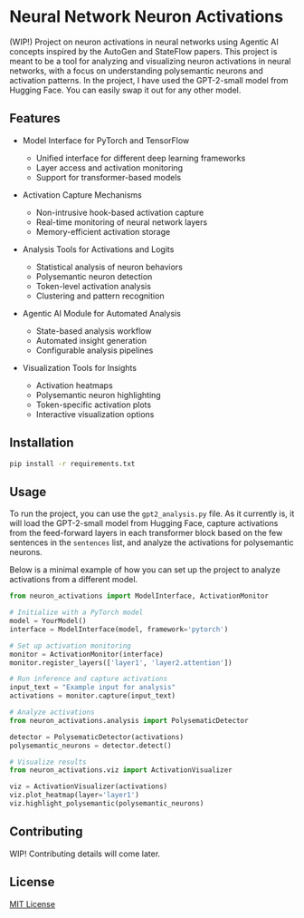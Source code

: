 # Neural Network Neuron Activations

(WIP!) Project on neuron activations in neural networks using Agentic AI concepts inspired by the AutoGen and StateFlow papers. This project is meant to be a tool for analyzing and visualizing neuron activations in neural networks, with a focus on understanding polysemantic neurons and activation patterns. In the project, I have used the GPT-2-small model from Hugging Face. You can easily swap it out for any other model.

## Features

- Model Interface for PyTorch and TensorFlow

  - Unified interface for different deep learning frameworks
  - Layer access and activation monitoring
  - Support for transformer-based models

- Activation Capture Mechanisms

  - Non-intrusive hook-based activation capture
  - Real-time monitoring of neural network layers
  - Memory-efficient activation storage

- Analysis Tools for Activations and Logits

  - Statistical analysis of neuron behaviors
  - Polysemantic neuron detection
  - Token-level activation analysis
  - Clustering and pattern recognition

- Agentic AI Module for Automated Analysis

  - State-based analysis workflow
  - Automated insight generation
  - Configurable analysis pipelines

- Visualization Tools for Insights
  - Activation heatmaps
  - Polysemantic neuron highlighting
  - Token-specific activation plots
  - Interactive visualization options

## Installation

```bash
pip install -r requirements.txt
```

## Usage

To run the project, you can use the `gpt2_analysis.py` file. As it currently is, it will load the GPT-2-small model from Hugging Face, capture activations from the feed-forward layers in each transformer block based on the few sentences in the `sentences` list, and analyze the activations for polysemantic neurons.

Below is a minimal example of how you can set up the project to analyze activations from a different model.

```python
from neuron_activations import ModelInterface, ActivationMonitor

# Initialize with a PyTorch model
model = YourModel()
interface = ModelInterface(model, framework='pytorch')

# Set up activation monitoring
monitor = ActivationMonitor(interface)
monitor.register_layers(['layer1', 'layer2.attention'])

# Run inference and capture activations
input_text = "Example input for analysis"
activations = monitor.capture(input_text)

# Analyze activations
from neuron_activations.analysis import PolysematicDetector

detector = PolysematicDetector(activations)
polysemantic_neurons = detector.detect()

# Visualize results
from neuron_activations.viz import ActivationVisualizer

viz = ActivationVisualizer(activations)
viz.plot_heatmap(layer='layer1')
viz.highlight_polysemantic(polysemantic_neurons)
```

## Contributing

WIP! Contributing details will come later.

## License

[MIT License](LICENSE)
